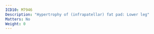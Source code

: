 ```yaml
---
ICD10: M7946
Description: "Hypertrophy of (infrapatellar) fat pad: Lower leg"
Matters: No
Weight: 0
---
```

